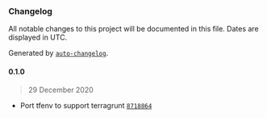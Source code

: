### Changelog

All notable changes to this project will be documented in this file. Dates are displayed in UTC.

Generated by [`auto-changelog`](https://github.com/CookPete/auto-changelog).

#### 0.1.0

> 29 December 2020

- Port tfenv to support terragrunt [`8718864`](https://github.com/taosmountain/tgenv/commit/87188645d0edfa21b1fad8fed7a2fd3dca01d9ea)
